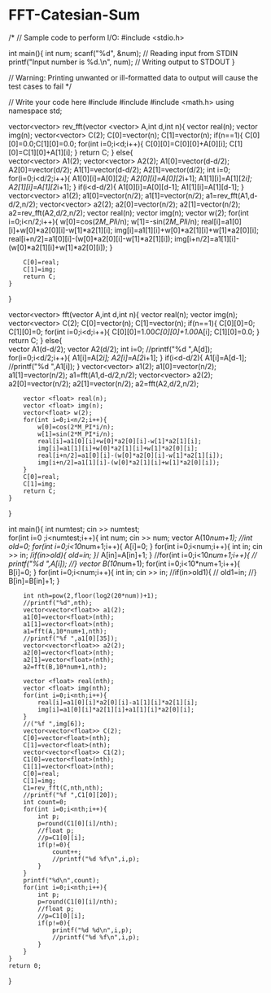 # FFT-Catesian-Sum
/*
// Sample code to perform I/O:
#include <stdio.h>

int main(){
	int num;
	scanf("%d", &num);              			// Reading input from STDIN
	printf("Input number is %d.\n", num);       // Writing output to STDOUT
}

// Warning: Printing unwanted or ill-formatted data to output will cause the test cases to fail
*/

// Write your code here
#include <iostream>
#include <vector>
#include <math.h>
using namespace std;

vector<vector<float>> rev_fft(vector <vector<float>> A,int d,int n){
    vector <float> real(n);
    vector <float> img(n);
    vector<vector<float>> C(2);
    C[0]=vector<float>(n);
    C[1]=vector<float>(n);
    if(n==1){
        C[0][0]=0.0;C[1][0]=0.0;
        for(int i=0;i<d;i++){
            C[0][0]=C[0][0]+A[0][i];
            C[1][0]=C[1][0]+A[1][i];
        } 
        return C;
    }
    else{  
        vector<vector<float>> A1(2);
        vector<vector<float>> A2(2);
        A1[0]=vector<float>(d-d/2);
        A2[0]=vector<float>(d/2);
        A1[1]=vector<float>(d-d/2);
        A2[1]=vector<float>(d/2);
        int i=0;
        for(i=0;i<d/2;i++){
            A1[0][i]=A[0][2*i];
            A2[0][i]=A[0][2*i+1];
            A1[1][i]=A[1][2*i];
            A2[1][i]=A[1][2*i+1];
        }
        if(i<d-d/2){
            A1[0][i]=A[0][d-1];
            A1[1][i]=A[1][d-1];
        }
        vector<vector<float>> a1(2);
        a1[0]=vector<float>(n/2);
        a1[1]=vector<float>(n/2);
        a1=rev_fft(A1,d-d/2,n/2);
        vector<vector<float>> a2(2);
        a2[0]=vector<float>(n/2);
        a2[1]=vector<float>(n/2);
        a2=rev_fft(A2,d/2,n/2);
        vector <float> real(n);
        vector <float> img(n);
        vector<float> w(2);
        for(int i=0;i<n/2;i++){
            w[0]=cos(2*M_PI*i/n);
            w[1]=-sin(2*M_PI*i/n);
            real[i]=a1[0][i]+w[0]*a2[0][i]-w[1]*a2[1][i];
            img[i]=a1[1][i]+w[0]*a2[1][i]+w[1]*a2[0][i];
            real[i+n/2]=a1[0][i]-(w[0]*a2[0][i]-w[1]*a2[1][i]);
            img[i+n/2]=a1[1][i]-(w[0]*a2[1][i]+w[1]*a2[0][i]);
        }
    
        C[0]=real;
        C[1]=img;
        return C;
    }
}

vector<vector<float>> fft(vector <int> A,int d,int n){
    vector <float> real(n);
    vector <float> img(n);
    vector<vector<float>> C(2);
    C[0]=vector<float>(n);
    C[1]=vector<float>(n);
    if(n==1){
        C[0][0]=0;
        C[1][0]=0;
        for(int i=0;i<d;i++){
            C[0][0]=1.00*C[0][0]+1.00*A[i];
            C[1][0]=0.0;
        } 
        return C;
    }
    else{    
        vector<int> A1(d-d/2);
        vector<int> A2(d/2);
        int i=0;
        //printf("%d ",A[d]);
        for(i=0;i<d/2;i++){
            A1[i]=A[2*i];
            A2[i]=A[2*i+1];
        }
        if(i<d-d/2){
            A1[i]=A[d-1];
            //printf("%d ",A1[i]);
        }
        vector<vector<float>> a1(2);
        a1[0]=vector<float>(n/2);
        a1[1]=vector<float>(n/2);
        a1=fft(A1,d-d/2,n/2);
        vector<vector<float>> a2(2);
        a2[0]=vector<float>(n/2);
        a2[1]=vector<float>(n/2);
        a2=fft(A2,d/2,n/2);
        
        vector <float> real(n);
        vector <float> img(n);
        vector<float> w(2);
        for(int i=0;i<n/2;i++){
            w[0]=cos(2*M_PI*i/n);
            w[1]=sin(2*M_PI*i/n);
            real[i]=a1[0][i]+w[0]*a2[0][i]-w[1]*a2[1][i];
            img[i]=a1[1][i]+w[0]*a2[1][i]+w[1]*a2[0][i];
            real[i+n/2]=a1[0][i]-(w[0]*a2[0][i]-w[1]*a2[1][i]);
            img[i+n/2]=a1[1][i]-(w[0]*a2[1][i]+w[1]*a2[0][i]);
        }
        C[0]=real;
        C[1]=img;
        return C;
    }
}

int main(){
	int numtest;
	cin >> numtest;								
	for(int i=0 ;i<numtest;i++){
	    int num;
	    cin >> num;
	    vector<int> A(10*num+1);
	    //int old=0;
	    for(int i=0;i<10*num+1;i++){
	        A[i]=0;
	    }
        for(int i=0;i<num;i++){
            int in;
	        cin >> in;
	        /*if(in>old){
	            old=in;
	        }*/
	        A[in]=A[in]+1;
	    }
        //for(int i=0;i<10*num+1;i++){
           // printf("%d ",A[i]);
        //}
	    vector<int> B(10*num+1);
	    for(int i=0;i<10*num+1;i++){
	        B[i]=0;
	    }
        for(int i=0;i<num;i++){
            int in;
	        cin >> in;
	        //if(in>old1){
	          //  old1=in;
	        //}
	        B[in]=B[in]+1;
	    }

	    int nth=pow(2,floor(log2(20*num))+1);
	    //printf("%d",nth);
	    vector<vector<float>> a1(2);
        a1[0]=vector<float>(nth);
        a1[1]=vector<float>(nth);
        a1=fft(A,10*num+1,nth);
        //printf("%f ",a1[0][35]);
        vector<vector<float>> a2(2);
        a2[0]=vector<float>(nth);
        a2[1]=vector<float>(nth);
        a2=fft(B,10*num+1,nth);
        
        vector <float> real(nth);
        vector <float> img(nth);
        for(int i=0;i<nth;i++){
            real[i]=a1[0][i]*a2[0][i]-a1[1][i]*a2[1][i];
            img[i]=a1[0][i]*a2[1][i]+a1[1][i]*a2[0][i];
        }
        //("%f ",img[6]);
        vector<vector<float>> C(2);
        C[0]=vector<float>(nth);
        C[1]=vector<float>(nth);
        vector<vector<float>> C1(2);
        C1[0]=vector<float>(nth);
        C1[1]=vector<float>(nth);
        C[0]=real;
        C[1]=img;
        C1=rev_fft(C,nth,nth);
        //printf("%f ",C1[0][20]);
        int count=0;
        for(int i=0;i<nth;i++){
            int p;
            p=round(C1[0][i]/nth);
            //float p;
            //p=C1[0][i];
            if(p!=0){
                count++;
                //printf("%d %f\n",i,p);
            }
        }
        printf("%d\n",count);
        for(int i=0;i<nth;i++){
            int p;
            p=round(C1[0][i]/nth);
            //float p;
            //p=C1[0][i];
            if(p!=0){
                printf("%d %d\n",i,p);
                //printf("%d %f\n",i,p);
            }
        }
	}	
	return 0;
}
